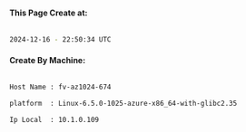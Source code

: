 
   
#### This Page Create at:

```bash

2024-12-16 - 22:50:34 UTC

```

#### Create By Machine:

```bash

Host Name : fv-az1024-674

platform  : Linux-6.5.0-1025-azure-x86_64-with-glibc2.35

Ip Local  : 10.1.0.109

```

